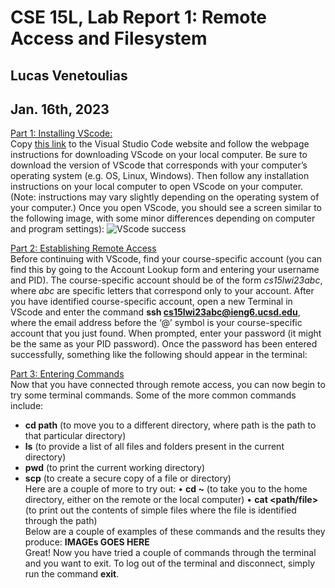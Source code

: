 # CSE 15L, Lab Report 1: Remote Access and Filesystem
## Lucas Venetoulias 
## Jan. 16th, 2023


<ins>Part 1: Installing VScode:</ins>
<br> Copy [this link](https://code.visualstudio.com/) to the Visual Studio Code website and follow the webpage instructions for downloading VScode on your local computer. Be sure to download the version of VScode that corresponds with your computer’s operating system (e.g. OS, Linux, Windows). 
Then follow any installation instructions on your local computer to open VScode on your computer. (Note: instructions may vary slightly depending on the operating system of your computer.) Once you open VScode, you should see a screen similar to the following image, with some minor differences depending on computer and program settings):
![VScode success](/cse15l-lab-reports/VScode.setup.jpg)


<ins>Part 2: Establishing Remote Access</ins>
<br> Before continuing with VScode, find your course-specific account (you can find this by going to the Account Lookup form and entering your username and PID). The course-specific account should be of the form *cs15lwi23abc*, where *abc* are specific letters that correspond only to your account.
After you have identified course-specific account, open a new Terminal in VScode and enter the command **ssh cs15lwi23abc@ieng6.ucsd.edu**, where the email address before the ‘@’ symbol is your course-specific account that you just found. When prompted, enter your password (it might be the same as your PID password). Once the password has been entered successfully, something like the following should appear in the terminal:


<ins>Part 3: Entering Commands</ins>
<br> Now that you have connected through remote access, you can now begin to try some terminal commands. Some of the more common commands include:
* **cd path** (to move you to a different directory, where path is the path to that particular directory)
* **ls** (to provide a list of all files and folders present in the current directory)
* **pwd** (to print the current working directory)
* **scp** (to create a secure copy of a file or directory)
<br> Here are a couple of more to try out:
•	**cd ~** (to take you to the home directory, either on the remote or the local computer)
•	**cat <path/file>** (to print out the contents of simple files where the file is identified through the path)
<br> Below are a couple of examples of these commands and the results they produce:
**IMAGEs GOES HERE**
<br> Great! Now you have tried a couple of commands through the terminal and you want to exit. To log out of the terminal and disconnect, simply run the command **exit**.






